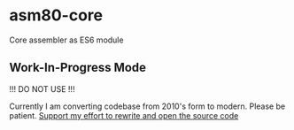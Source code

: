 # asm80-core
Core assembler as ES6 module

## Work-In-Progress Mode

!!! DO NOT USE !!!

Currently I am converting codebase from 2010's form to modern. Please be patient. [Support my effort to rewrite and open the source code](https://fundrazr.com/asm80.com?ref=ab_7CVPl2)
